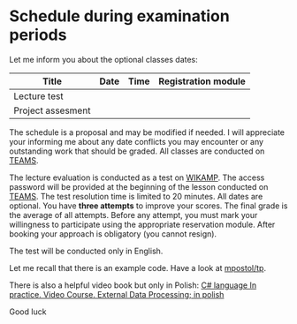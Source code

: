 # Schedule during examination periods

Let me inform you about the optional classes dates:

| Title             | Date | Time | Registration module |
| ----------------- | ---- | ---- | ------------------- |
| Lecture test      |      |      |                     |
| Project assesment |      |      |                     |

The schedule is a proposal and may be modified if needed. I will appreciate your informing me about any date conflicts you may encounter or any outstanding work that should be graded. All classes are conducted on [TEAMS][TEAMS].

The lecture evaluation is conducted as a test on [WIKAMP][quiz]. The access password will be provided at the beginning of the lesson conducted on [TEAMS][TEAMS]. The test resolution time is limited to 20 minutes. All dates are optional. You have **three attempts** to improve your scores. The final grade is the average of all attempts. Before any attempt, you must mark your willingness to participate using the appropriate reservation module. After booking your approach is obligatory (you cannot resign).

The test will be conducted only in English.

Let me recall that there is an example code. Have a look at [mpostol/tp](https://github.com/mpostol/TP).

There is also a helpful video book but only in Polish: [C# language In practice. Video Course. External Data Processing; in polish](https://videopoint.pl/kurs/jezyk-c-w-praktyce-kurs-video-przetwarzanie-danych-zewnetrznych-mariusz-postol,vjcprv.htm#format/w)

Good luck

[quiz]: https://ife.edu.p.lodz.pl/mod/quiz/view.php?id=10884
[TEAMS]: https://teams.microsoft.com/l/channel/19%3a37d33599bd774b1dbd926850bc224665%40thread.tacv2/General?groupId=3c895cdd-60dd-474e-af38-74ca916dd49f&tenantId=67ea5955-9b5c-4693-a8f9-960f2a3b49bb